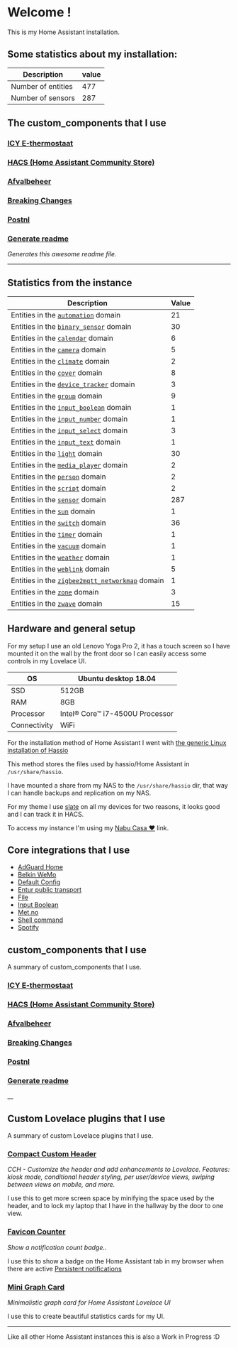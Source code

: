# Welcome !

This is my Home Assistant installation.

## Some statistics about my installation:

Description | value
-- | --
Number of entities | 477
Number of sensors | 287



## The custom_components that I use

### [ICY E-thermostaat](https://github.com/custom-components/climate.e_thermostaat)

### [HACS (Home Assistant Community Store)](https://custom-components.github.io/hacs)

### [Afvalbeheer](https://github.com/pippyn/Home-Assistant-Sensor-Afvalbeheer)

### [Breaking Changes](https://github.com/custom-components/breaking_changes)

### [Postnl](https://www.home-assistant.io/components/postnl)

### [Generate readme](https://github.com/custom-components/readme)

_Generates this awesome readme file._


***
## Statistics from the instance

Description | Value
-- | --
Entities in the [`automation`](https://www.home-assistant.io/components/automation) domain | 21
Entities in the [`binary_sensor`](https://www.home-assistant.io/components/binary_sensor) domain | 30
Entities in the [`calendar`](https://www.home-assistant.io/components/calendar) domain | 6
Entities in the [`camera`](https://www.home-assistant.io/components/camera) domain | 5
Entities in the [`climate`](https://www.home-assistant.io/components/climate) domain | 2
Entities in the [`cover`](https://www.home-assistant.io/components/cover) domain | 8
Entities in the [`device_tracker`](https://www.home-assistant.io/components/device_tracker) domain | 3
Entities in the [`group`](https://www.home-assistant.io/components/group) domain | 9
Entities in the [`input_boolean`](https://www.home-assistant.io/components/input_boolean) domain | 1
Entities in the [`input_number`](https://www.home-assistant.io/components/input_number) domain | 1
Entities in the [`input_select`](https://www.home-assistant.io/components/input_select) domain | 3
Entities in the [`input_text`](https://www.home-assistant.io/components/input_text) domain | 1
Entities in the [`light`](https://www.home-assistant.io/components/light) domain | 30
Entities in the [`media_player`](https://www.home-assistant.io/components/media_player) domain | 2
Entities in the [`person`](https://www.home-assistant.io/components/person) domain | 2
Entities in the [`script`](https://www.home-assistant.io/components/script) domain | 2
Entities in the [`sensor`](https://www.home-assistant.io/components/sensor) domain | 287
Entities in the [`sun`](https://www.home-assistant.io/components/sun) domain | 1
Entities in the [`switch`](https://www.home-assistant.io/components/switch) domain | 36
Entities in the [`timer`](https://www.home-assistant.io/components/timer) domain | 1
Entities in the [`vacuum`](https://www.home-assistant.io/components/vacuum) domain | 1
Entities in the [`weather`](https://www.home-assistant.io/components/weather) domain | 1
Entities in the [`weblink`](https://www.home-assistant.io/components/weblink) domain | 5
Entities in the [`zigbee2mqtt_networkmap`](https://www.home-assistant.io/components/zigbee2mqtt_networkmap) domain | 1
Entities in the [`zone`](https://www.home-assistant.io/components/zone) domain | 3
Entities in the [`zwave`](https://www.home-assistant.io/components/zwave) domain | 15

## Hardware and general setup

For my setup I use an old Lenovo Yoga Pro 2, it has a touch screen so I have mounted it on the wall by the front door so I can easily access some controls in my Lovelace UI.

OS | Ubuntu desktop 18.04
-- | --
SSD | 512GB
RAM | 8GB
Processor | Intel® Core™ i7-4500U Processor
Connectivity | WiFi

For the installation method of Home Assistant I went with [the generic Linux installation of Hassio](https://www.home-assistant.io/hassio/installation/#alternative-install-on-a-generic-linux-host)

This method stores the files used by hassio/Home Assistant in `/usr/share/hassio`.

I have mounted a share from my NAS to the `/usr/share/hassio` dir, that way I can handle backups and replication on my NAS.

For my theme I use [slate](https://github.com/seangreen2/slate_theme) on all my devices for two reasons, it looks good and I can track it in HACS.

To access my instance I'm using my [Nabu Casa ❤️](https://www.nabucasa.com/) link.

## Core integrations that I use

- [AdGuard Home](https://www.home-assistant.io/components/adguard/)
- [Belkin WeMo](https://www.home-assistant.io/components/wemo/)
- [Default Config](https://www.home-assistant.io/components/default_config/)
- [Entur public transport](https://www.home-assistant.io/components/entur_public_transport/)
- [File](https://www.home-assistant.io/components/file/)
- [Input Boolean](https://www.home-assistant.io/components/input_boolean/)
- [Met.no](https://www.home-assistant.io/components/met/)
- [Shell command](https://www.home-assistant.io/components/shell_command/)
- [Spotify](https://www.home-assistant.io/components/spotify/)


## custom_components that I use

A summary of custom_components that I use.

### [ICY E-thermostaat](https://github.com/custom-components/climate.e_thermostaat)

### [HACS (Home Assistant Community Store)](https://custom-components.github.io/hacs)

### [Afvalbeheer](https://github.com/pippyn/Home-Assistant-Sensor-Afvalbeheer)

### [Breaking Changes](https://github.com/custom-components/breaking_changes)

### [Postnl](https://www.home-assistant.io/components/postnl)

### [Generate readme](https://github.com/custom-components/readme)

__




## Custom Lovelace plugins that I use

A summary of custom Lovelace plugins that I use.

### [Compact Custom Header](https://github.com/maykar/compact-custom-header)

_CCH - Customize the header and add enhancements to Lovelace. Features: kiosk mode, conditional header styling, per user/device views, swiping between views on mobile, and more._

I use this to get more screen space by minifying the space used by the header, and to lock my laptop that I have in the hallway by the door to one view.

### [Favicon Counter](https://github.com/custom-cards/favicon-counter)

_Show a notification count badge.._

I use this to show a badge on the Home Assistant tab in my browser when there are active [Persistent notifications](https://www.home-assistant.io/components/persistent_notification/)

### [Mini Graph Card](https://github.com/kalkih/mini-graph-card)

_Minimalistic graph card for Home Assistant Lovelace UI_

I use this to create beautiful statistics cards for my UI.

***

Like all other Home Assistant instances this is also a Work in Progress :D
